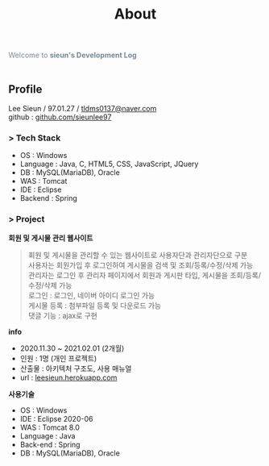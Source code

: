 ﻿---
permalink: /about/
title: "About"
excerpt: "About Me"
last_modified_at: 2020-01-24T13:58:25-04:00
toc: true
---
<span style="color:lightslategray"> Welcome to **sieun's Development Log** </span>
<br/><br/>

## Profile

Lee Sieun / 97.01.27 / tldms0137@naver.com <br/> 
github : <a href="http://github.com/sieunlee97" target="_blank">github.com/sieunlee97</a>

### > Tech Stack
- OS : Windows
- Language : Java, C, HTML5, CSS, JavaScript, JQuery
- DB : MySQL(MariaDB), Oracle
- WAS : Tomcat
- IDE : Eclipse
- Backend : Spring

### > Project
**회원 및 게시물 관리 웹사이트**
> 회원 및 게시물을 관리할 수 있는 웹사이트로 사용자단과 관리자단으로 구분 <br />
> 사용자는 회원가입 후 로그인하여 게시물을 검색 및 조회/등록/수정/삭제 가능 <br />
> 관리자는 로그인 후 관리자 페이지에서 회원과 게시판 타입, 게시물을 조회/등록/수정/삭제 가능 <br />
> 로그인 : 로그인, 네이버 아이디 로그인 가능 <br /> 
> 게시물 등록 : 첨부파일 등록 및 다운로드 가능 <br />
> 댓글 기능 : ajax로 구현 <br />

**info**
- 2020.11.30 ~ 2021.02.01 (2개월)
- 인원 : 1명 (개인 프로젝트)
- 산출물 : 아키텍처 구조도, 사용 매뉴얼
- url : <a href="https://leesieun.herokuapp.com" target="_blank">leesieun.herokuapp.com</a>

**사용기술**
- OS : Windows
- IDE : Eclipse 2020-06
- WAS : Tomcat 8.0
- Language : Java
- Back-end : Spring
- DB : MySQL(MariaDB), Oracle

